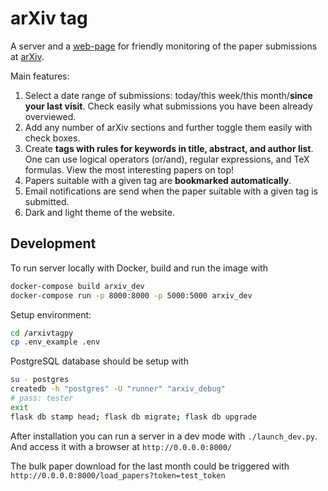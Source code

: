 # arXiv tag
A server and a [web-page](https://arxivtag.tk) for friendly monitoring of the paper submissions at [arXiv](https://arxiv.org/).

Main features:
1. Select a date range of submissions: today/this week/this month/**since your last visit**. Check easily what submissions you have been already overviewed. 
2. Add any number of arXiv sections and further toggle them easily with check boxes.
3. Create **tags with rules for keywords in title, abstract, and author list**. One can use logical operators (or/and), regular expressions, and TeX formulas. View the most interesting papers on top!
4. Papers suitable with a given tag are **bookmarked automatically**.
5. Email notifications are send when the paper suitable with a given tag is submitted.
6. Dark and light theme of the website.

## Development
To run server locally with Docker, build and run the image with

```bash
docker-compose build arxiv_dev
docker-compose run -p 8000:8000 -p 5000:5000 arxiv_dev
```

Setup environment:
```bash
cd /arxivtagpy
cp .env_example .env
```

PostgreSQL database should be setup with
```bash
su - postgres
createdb -h "postgres" -U "runner" "arxiv_debug"
# pass: tester
exit
flask db stamp head; flask db migrate; flask db upgrade
````

After installation you can run a server in a dev mode with `./launch_dev.py`. And access it with a browser at `http://0.0.0.0:8000/`

The bulk paper download for the last month could be triggered with 
`http://0.0.0.0:8000/load_papers?token=test_token`
